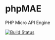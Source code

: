 # phpMAE
PHP Micro API Engine

[![Build Status](https://travis-ci.org/CloudObjects/phpMAE.svg?branch=master)](https://travis-ci.org/CloudObjects/phpMAE)
